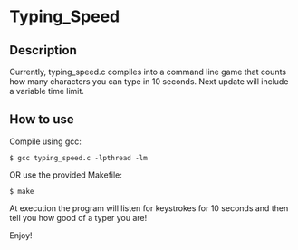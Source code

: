 # Typing_Speed

## Description

Currently, typing_speed.c compiles into a command line game that counts how many characters you can type in 10 seconds. Next update will include a variable time limit.

## How to use

Compile using gcc:
```
$ gcc typing_speed.c -lpthread -lm
```

OR use the provided Makefile:
```
$ make
```

At execution the program will listen for keystrokes for 10 seconds and then tell you how good of a typer you are!

Enjoy!